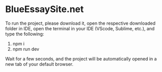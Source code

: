 # BlueEssaySite.net

To run the project, please download it, open the respective downloaded folder in IDE, open the terminal in your IDE (VScode, Sublime, etc.), and type the following:

1. npm i
2. npm run dev

Wait for a few seconds, and the project will be automatically opened in a new tab of your default browser.
